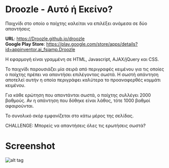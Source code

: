 # Droozle - Αυτό ή Εκείνο?

Παιχνίδι στο οποίο ο παίχτης καλείται να επιλέξει ανάμεσα σε δύο απαντήσεις

<b>URL</b>: https://Droozle.github.io/droozle<br>
<b>Google Play Store</b>: https://play.google.com/store/apps/details?id=appinventor.ai_fsiamp.Droozle

H εφαρμογή είναι γραμμένη σε HTML, Javascript, AJAX/jQuery και CSS.

Το παιχνίδι παρουσιάζει μία σειρά από περιγραφές κειμένου για τις οποίες ο παίχτης πρέπει να απαντήσει επιλέγοντας σωστά.
Η σωστή απάντηση αποτελεί αυτήν η οποία περιγράφει καλύτερα το προαναφερθές κομμάτι κειμένου.

Για κάθε ερώτηση που απαντάνται σωστά, ο παίχτης συλλέγει 2000 βαθμούς.
Αν η απάντηση που δόθηκε είναι λάθος, τότε 1000 βαθμοί αφαιρούνται.

Το συνολικό σκόρ εμφανίζεται στο κάτω μέρος της σελίδας.

CHALLENGE: Μπορείς να απαντήσεις όλες τις ερωτήσεις σωστά?

# Screenshot

![alt tag](https://raw.githubusercontent.com/Droozle/droozle/master/temple.png)
